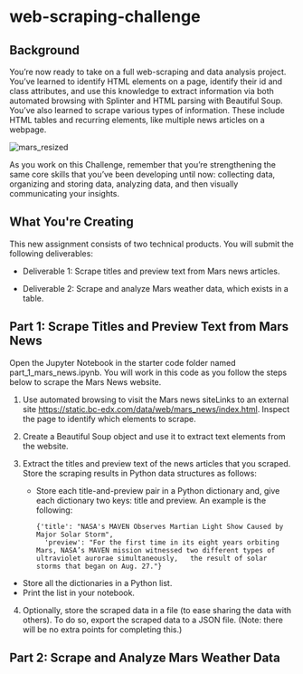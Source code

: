 # web-scraping-challenge
## Background
You’re now ready to take on a full web-scraping and data analysis project. You’ve learned to identify HTML elements on a page, identify their id and class attributes, and use this knowledge to extract information via both automated browsing with Splinter and HTML parsing with Beautiful Soup. You’ve also learned to scrape various types of information. These include HTML tables and recurring elements, like multiple news articles on a webpage.

![mars_resized](https://user-images.githubusercontent.com/118202453/225015649-6f0cc7af-f7a1-489a-aa53-77f8a09f2254.jpg)


As you work on this Challenge, remember that you’re strengthening the same core skills that you’ve been developing until now: collecting data, organizing and storing data, analyzing data, and then visually communicating your insights.

## What You're Creating
This new assignment consists of two technical products. You will submit the following deliverables:

  - Deliverable 1: Scrape titles and preview text from Mars news articles.

  - Deliverable 2: Scrape and analyze Mars weather data, which exists in a table.
  
## Part 1: Scrape Titles and Preview Text from Mars News

Open the Jupyter Notebook in the starter code folder named part_1_mars_news.ipynb. You will work in this code as you follow the steps below to scrape the Mars News website.

   1. Use automated browsing to visit the Mars news siteLinks to an external site https://static.bc-edx.com/data/web/mars_news/index.html. Inspect the page to identify which elements to scrape.

   2. Create a Beautiful Soup object and use it to extract text elements from the website.

   3. Extract the titles and preview text of the news articles that you scraped. Store the scraping results in Python data structures as follows:

      - Store each title-and-preview pair in a Python dictionary and, give each dictionary two keys: title and preview. An example is the following:

            {'title': "NASA's MAVEN Observes Martian Light Show Caused by Major Solar Storm", 
              'preview': "For the first time in its eight years orbiting Mars, NASA’s MAVEN mission witnessed two different types of ultraviolet aurorae simultaneously,   the result of solar storms that began on Aug. 27."}
          
   - Store all the dictionaries in a Python list.
   - Print the list in your notebook.

   4. Optionally, store the scraped data in a file (to ease sharing the data with others). To do so, export the scraped data to a JSON file. (Note: there will be no extra points for completing this.)
  
  ## Part 2: Scrape and Analyze Mars Weather Data
